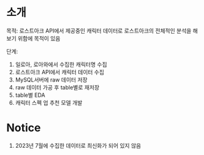 # 소개
목적: 로스트아크 API에서 제공중인 캐릭터 데이터로 로스트아크의 전체적인 분석을 해보기 위함에 목적이 있음

단계: 
  1. 일로아, 로아와에서 수집한 캐릭터명 수집
  2. 로스트아크 API에서 캐릭터 데이터 수집
  3. MySQL서버에 raw 데이터 저장
  4. raw 데이터 가공 후 table별로 재저장
  5. table별 EDA
  6. 캐릭터 스펙 업 추천 모델 개발

# Notice
1. 2023년 7월에 수집한 데이터로 최신화가 되어 있지 않음


